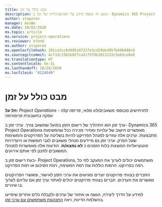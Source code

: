 ```yaml
---
title: מבט כולל על זמן
description: נושא זה מספק מידע על הפונקציונליות של זמן ב- Dynamics 365 Project Operations.
author: stsporen
manager: AnnBe
ms.date: 10/02/2020
ms.topic: article
ms.service: project-operations
ms.reviewer: kfend
ms.author: stsporen
ms.openlocfilehash: 291ca3cc6d995a9722fe3cd29ded95fb606888c6
ms.sourcegitcommit: 4cf1dc1561b92fca4175f0b3813133c5e63ce8e6
ms.translationtype: HT
ms.contentlocale: he-IL
ms.lasthandoff: 10/28/2020
ms.locfileid: "4124549"
---
```

# <a name="time-overview"></a>מבט כולל על זמן

_**חל על:** Project Operations לתרחישים מבוססי משאבים/לא מלאי, פריסה קלה - עסקה בחשבונית פרופורמה_

ערך זמן הוא התהליך של רישום הזמן בפועל שמשאב צורך. ערכי זמן ב- Dynamics 365 Project Operations מאפשרים חישוב של עלויות ומחירי מכירה ככל שהמשימות מתבצעות. ערכים אלה עוזרים למנהל הפרויקט להיות בשליטה על הפרויקטים והמשימות שעל הפרק. ערכי זמן גם מיידעים מנהלי משאבים לגבי חופשות או היעדרויות פוטנציאליות המוצגות בלוח הזמנים כ **לא נמצא/ת**. הודעות אלה מאפשרות למנהלי המשאבים לתכנן לפי אותם אירועים.

בעת רישום זמן ב- Project Operations, משתמשים יכולים לערוך את המעקב לפי כל רמה בפרויקט. הרמות כוללות את רמת המשימה, רמת הסיכום או רמת הפרויקט.

החברים בצוותי פרויקטים יוצרים ומגישים את ערכי הזמן לאישור, ומאשרי הפרויקטים מאשרים את הערכים. חברים בצוותי פרויקטים יכולים לאחזר ערך זמן אם עליהם לערוך בו שינויים.

למידע על הדרך ליצירה, הגשה או אחזור של ערכים ולקבלת כלים אחרים שיסייעו בהשלמת הדיווח, ראה [התנהגות משתמשים עם ערכי זמן](ui-behavior-time.md).

